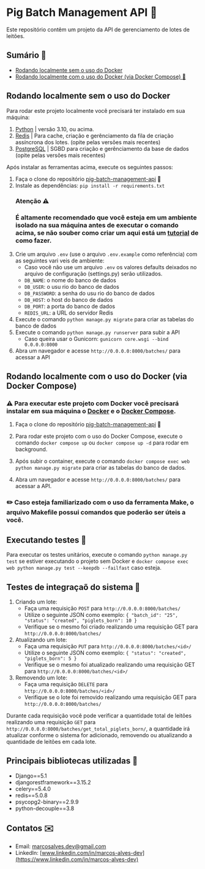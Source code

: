 # Pig Batch Management API 🐖

Este repositório contêm um projeto da API de gerenciamento de lotes de leitões.

## Sumário 📄

* [Rodando localmente sem o uso do Docker](#rodando-localmente-sem-o-uso-do-docker)
* [Rodando localmente com o uso do Docker (via Docker Compose) 🐋](#rodando-localmente-com-o-uso-do-docker-via-docker-compose)

## Rodando localmente sem o uso do Docker

Para rodar este projeto localmente você precisará ter instalado em sua máquina:
1. [Python](https://www.python.org/downloads/) | versão 3.10, ou acima.
2. [Redis](https://redis.io/docs/latest/get-started/) | Para cache, criação e gerênciamento da fila de criação assíncrona dos lotes. (opite pelas versões mais recentes)
3. [PostgreSQL](https://www.postgresql.org/download/) | SGBD para criação e gerênciamento da base de dados (opite pelas versões mais recentes)

Após instalar as ferramentas acima, execute os seguintes passos:

1. Faça o clone do repositório [pig-batch-management-api](https://github.com/marcosalvesdev/pig-batch-management-api) 🐖
2. Instale as dependências: `pip install -r requirements.txt`
    ### Atenção ⚠️
    ### É altamente recomendado que você esteja em um ambiente isolado na sua máquina antes de executar o comando acima, se não souber como criar um aqui está um [tutorial](https://dev.to/franciscojdsjr/guia-completo-para-usar-o-virtual-environment-venv-no-python-57bo) de como fazer.
3. Crie um arquivo `.env` (use o arquivo `.env.example` como referência) com as seguintes vari veis de ambiente:
    - Caso você não use um arquivo `.env` os valores defaults deixados no arquivo de configuração (settings.py) serão utilizados.
    - `DB_NAME`: o nome do banco de dados
    - `DB_USER`: o usu rio do banco de dados
    - `DB_PASSWORD`: a senha do usu rio do banco de dados
    - `DB_HOST`: o host do banco de dados
    - `DB_PORT`: a porta do banco de dados
    - `REDIS_URL`: a URL do servidor Redis
4. Execute o comando `python manage.py migrate` para criar as tabelas do banco de dados
5. Execute o comando `python manage.py runserver` para subir a API
    - Caso queira usar o Gunicorn: `gunicorn core.wsgi --bind 0.0.0.0:8000`
6. Abra um navegador e acesse `http://0.0.0.0:8000/batches/` para acessar a API


## Rodando localmente com o uso do Docker (via Docker Compose)

### ⚠️ Para executar este projeto com Docker você precisará instalar em sua máquina o [Docker](https://www.docker.com/) e o [Docker Compose](https://docs.docker.com/compose/install/).

1. Faça o clone do repositório [pig-batch-management-api](https://github.com/marcosalvesdev/pig-batch-management-api) 🐖

2. Para rodar este projeto com o uso do Docker Compose, execute o comando `docker compose up` ou `docker compose up -d` para rodar em background.

3. Após subir o container, execute o comando `docker compose exec web python manage.py migrate` para criar as tabelas do banco de dados.

4. Abra um navegador e acesse `http://0.0.0.0:8000/batches/` para acessar a API.

### ✏️ Caso esteja familiarizado com o uso da ferramenta Make, o arquivo Makefile possui comandos que poderão ser úteis a você.


## Executando testes 🔧

Para executar os testes unitários, execute o comando `python manage.py test` se estiver executando o projeto sem Docker e `docker compose exec web python manage.py test --keepdb --failfast` caso esteja.

## Testes de integraçaõ do sistema 🔧

1. Criando um lote:
    - Faça uma requisição `POST` para `http://0.0.0.0:8000/batches/`
    - Utilize o seguinte JSON como exemplo: `{
        "batch_id": "25",
        "status": "created",
        "piglets_born": 10
    }`
    - Verifique se o mesmo foi criado realizando uma requisição GET para `http://0.0.0.0:8000/batches/`
2. Atualizando um lote:
    - Faça uma requisição `PUT` para `http://0.0.0.0:8000/batches/<id>/`
    - Utilize o seguinte JSON como exemplo: `{
        "status": "created",
        "piglets_born": 5
    }`
    - Verifique se o mesmo foi atualizado realizando uma requisição GET para `http://0.0.0.0:8000/batches/<id>/`
3. Removendo um lote:
    - Faça uma requisição `DELETE` para `http://0.0.0.0:8000/batches/<id>/`
    - Verifique se o lote foi removido realizando uma requisição GET para `http://0.0.0.0:8000/batches/`

Durante cada requisição você pode verificar a quantidade total de leitões realizando uma requisição `GET` para `http://0.0.0.0:8000/batches/get_total_piglets_born/`, a quantidade irá atualizar conforme o sistema for adicionado, removendo ou atualizando a quantidade de leitões em cada lote.



## Principais bibliotecas utilizadas 🔨

- Django==5.1
- djangorestframework==3.15.2
- celery==5.4.0
- redis==5.0.8
- psycopg2-binary==2.9.9
- python-decouple==3.8


## Contatos ✉️

- Email: [marcosalves.dev@gmail.com](mailto:marcosalves.dev@gmail.com)
- LinkedIn: [www.linkedin.com/in/marcos-alves-dev](https://www.linkedin.com/in/marcos-alves-dev)
